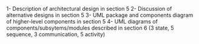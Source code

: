 1- Description of architectural design in section 5
2- Discussion of alternative designs in section 5
3- UML package and components diagram of higher-level components in section 5
4- UML diagrams of components/subsytems/modules described in section 6 (3 state, 5 sequence, 3 communication, 5 activity)
